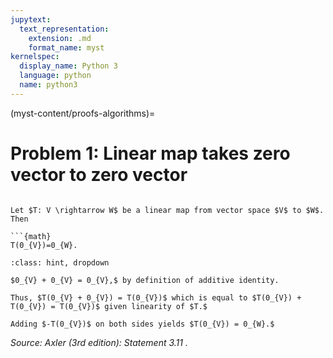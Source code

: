 ```yaml
---
jupytext:
  text_representation:
    extension: .md
    format_name: myst
kernelspec:
  display_name: Python 3
  language: python
  name: python3
---
```


(myst-content/proofs-algorithms)=
# Problem 1: Linear map takes zero vector to zero vector

```{admonition} Problem 1

Let $T: V \rightarrow W$ be a linear map from vector space $V$ to $W$. Then

```{math}
T(0_{V})=0_{W}.

```

```{admonition} Solution
:class: hint, dropdown

$0_{V} + 0_{V} = 0_{V},$ by definition of additive identity.

Thus, $T(0_{V} + 0_{V}) = T(0_{V})$ which is equal to $T(0_{V}) + T(0_{V}) = T(0_{V})$ given linearity of $T.$

Adding $-T(0_{V})$ on both sides yields $T(0_{V}) = 0_{W}.$

```


_Source: Axler (3rd edition):  Statement 3.11 ._